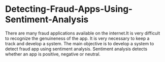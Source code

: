 # Detecting-Fraud-Apps-Using-Sentiment-Analysis
There are many fraud applications available on the internet.It is very difficult to recognize the genuineness of the app. It is very necessary to keep a track and develop a system. The main objective is to develop a system to detect fraud app using sentiment analysis. 
Sentiment analysis detects whether an app is positive, negative or neutral.
